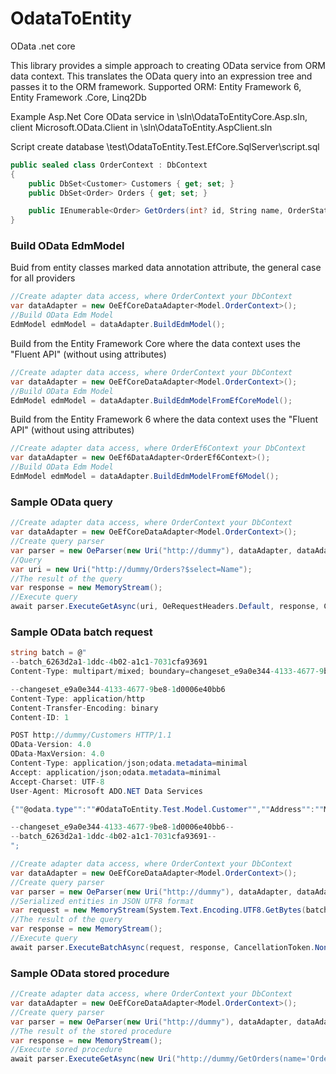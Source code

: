 # OdataToEntity
OData .net core

This library provides a simple approach to creating OData service from ORM data context.
This translates the OData query into an expression tree and passes it to the ORM framework.
Supported ORM: Entity Framework 6, Entity Framework .Core, Linq2Db

Example Asp.Net Core OData service in \sln\OdataToEntityCore.Asp.sln, client Microsoft.OData.Client in \sln\OdataToEntity.AspClient.sln 

Script create database \test\OdataToEntity.Test.EfCore.SqlServer\script.sql
```c#
public sealed class OrderContext : DbContext
{
    public DbSet<Customer> Customers { get; set; }
    public DbSet<Order> Orders { get; set; }

    public IEnumerable<Order> GetOrders(int? id, String name, OrderStatus? status) => throw new NotImplementedException();
}
```

### Build OData EdmModel
Buid from entity classes marked data annotation attribute, the general case for all providers
```c#
//Create adapter data access, where OrderContext your DbContext
var dataAdapter = new OeEfCoreDataAdapter<Model.OrderContext>();
//Build OData Edm Model
EdmModel edmModel = dataAdapter.BuildEdmModel();
```

Build from the Entity Framework Core where the data context uses the "Fluent API" (without using attributes)
```c#
//Create adapter data access, where OrderContext your DbContext
var dataAdapter = new OeEfCoreDataAdapter<Model.OrderContext>();
//Build OData Edm Model
EdmModel edmModel = dataAdapter.BuildEdmModelFromEfCoreModel();
```
Build from the Entity Framework 6 where the data context uses the "Fluent API" (without using attributes)
```c#
//Create adapter data access, where OrderEf6Context your DbContext
var dataAdapter = new OeEf6DataAdapter<OrderEf6Context>();
//Build OData Edm Model
EdmModel edmModel = dataAdapter.BuildEdmModelFromEf6Model();
```


### Sample OData query
```c#
//Create adapter data access, where OrderContext your DbContext
var dataAdapter = new OeEfCoreDataAdapter<Model.OrderContext>();
//Create query parser
var parser = new OeParser(new Uri("http://dummy"), dataAdapter, dataAdapter.BuildEdmModel());
//Query
var uri = new Uri("http://dummy/Orders?$select=Name");
//The result of the query
var response = new MemoryStream();
//Execute query
await parser.ExecuteGetAsync(uri, OeRequestHeaders.Default, response, CancellationToken.None);
```

### Sample OData batch request
```c#
string batch = @"
--batch_6263d2a1-1ddc-4b02-a1c1-7031cfa93691
Content-Type: multipart/mixed; boundary=changeset_e9a0e344-4133-4677-9be8-1d0006e40bb6

--changeset_e9a0e344-4133-4677-9be8-1d0006e40bb6
Content-Type: application/http
Content-Transfer-Encoding: binary
Content-ID: 1

POST http://dummy/Customers HTTP/1.1
OData-Version: 4.0
OData-MaxVersion: 4.0
Content-Type: application/json;odata.metadata=minimal
Accept: application/json;odata.metadata=minimal
Accept-Charset: UTF-8
User-Agent: Microsoft ADO.NET Data Services

{""@odata.type"":""#OdataToEntity.Test.Model.Customer"",""Address"":""Moscow"",""Id"":1,""Name"":""Ivan"",""Sex@odata.type"":""#OdataToEntity.Test.Model.Sex"",""Sex"":""Male""}

--changeset_e9a0e344-4133-4677-9be8-1d0006e40bb6--
--batch_6263d2a1-1ddc-4b02-a1c1-7031cfa93691--
";

//Create adapter data access, where OrderContext your DbContext
var dataAdapter = new OeEfCoreDataAdapter<Model.OrderContext>();
//Create query parser
var parser = new OeParser(new Uri("http://dummy"), dataAdapter, dataAdapter.BuildEdmModel());
//Serialized entities in JSON UTF8 format
var request = new MemoryStream(System.Text.Encoding.UTF8.GetBytes(batch));
//The result of the query
var response = new MemoryStream();
//Execute query
await parser.ExecuteBatchAsync(request, response, CancellationToken.None);
```

### Sample OData stored procedure
```c#
//Create adapter data access, where OrderContext your DbContext
var dataAdapter = new OeEfCoreDataAdapter<Model.OrderContext>();
//Create query parser
var parser = new OeParser(new Uri("http://dummy"), dataAdapter, dataAdapter.BuildEdmModel());
//The result of the stored procedure
var response = new MemoryStream();
//Execute sored procedure
await parser.ExecuteGetAsync(new Uri("http://dummy/GetOrders(name='Order 1',id=1,status=null)"), OeRequestHeaders.Default, response, CancellationToken.None);
```
